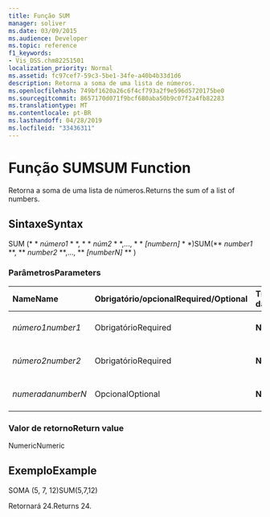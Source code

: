```yaml
---
title: Função SUM
manager: soliver
ms.date: 03/09/2015
ms.audience: Developer
ms.topic: reference
f1_keywords:
- Vis_DSS.chm82251501
localization_priority: Normal
ms.assetid: fc97cef7-59c3-5be1-34fe-a40b4b33d1d6
description: Retorna a soma de uma lista de números.
ms.openlocfilehash: 749bf1620a26c6f4cf793a2f9e596d5720175be0
ms.sourcegitcommit: 8657170d071f9bcf680aba50b9c07f2a4fb82283
ms.translationtype: MT
ms.contentlocale: pt-BR
ms.lasthandoff: 04/28/2019
ms.locfileid: "33436311"
---
```

# <a name="sum-function"></a><span data-ttu-id="eae74-103">Função SUM</span><span class="sxs-lookup"><span data-stu-id="eae74-103">SUM Function</span></span>

<span data-ttu-id="eae74-104">Retorna a soma de uma lista de números.</span><span class="sxs-lookup"><span data-stu-id="eae74-104">Returns the sum of a list of numbers.</span></span>
  
## <a name="syntax"></a><span data-ttu-id="eae74-105">Sintaxe</span><span class="sxs-lookup"><span data-stu-id="eae74-105">Syntax</span></span>

<span data-ttu-id="eae74-106">SUM (\* \* *número1* \* \*, \* \* *núm2* \* \*,..., \* \* *[numbern]* \* \*)</span><span class="sxs-lookup"><span data-stu-id="eae74-106">SUM(\*\* *number1* \*\*, \*\* *number2* \*\*,..., \*\* *[numberN]* \*\* )</span></span> 
  
### <a name="parameters"></a><span data-ttu-id="eae74-107">Parâmetros</span><span class="sxs-lookup"><span data-stu-id="eae74-107">Parameters</span></span>

|<span data-ttu-id="eae74-108">**Name**</span><span class="sxs-lookup"><span data-stu-id="eae74-108">**Name**</span></span>|<span data-ttu-id="eae74-109">**Obrigatório/opcional**</span><span class="sxs-lookup"><span data-stu-id="eae74-109">**Required/Optional**</span></span>|<span data-ttu-id="eae74-110">**Tipo de dados**</span><span class="sxs-lookup"><span data-stu-id="eae74-110">**Data Type**</span></span>|<span data-ttu-id="eae74-111">**Descrição**</span><span class="sxs-lookup"><span data-stu-id="eae74-111">**Description**</span></span>|
|:-----|:-----|:-----|:-----|
| <span data-ttu-id="eae74-112">_número1_</span><span class="sxs-lookup"><span data-stu-id="eae74-112">_number1_</span></span> <br/> |<span data-ttu-id="eae74-113">Obrigatório</span><span class="sxs-lookup"><span data-stu-id="eae74-113">Required</span></span>  <br/> |<span data-ttu-id="eae74-114">**Numérica**</span><span class="sxs-lookup"><span data-stu-id="eae74-114">**Numeric**</span></span> <br/> |<span data-ttu-id="eae74-115">O primeiro número.</span><span class="sxs-lookup"><span data-stu-id="eae74-115">The first number.</span></span>  <br/> |
| <span data-ttu-id="eae74-116">_número2_</span><span class="sxs-lookup"><span data-stu-id="eae74-116">_number2_</span></span> <br/> |<span data-ttu-id="eae74-117">Obrigatório</span><span class="sxs-lookup"><span data-stu-id="eae74-117">Required</span></span>  <br/> |<span data-ttu-id="eae74-118">**Numérica**</span><span class="sxs-lookup"><span data-stu-id="eae74-118">**Numeric**</span></span> <br/> |<span data-ttu-id="eae74-119">O segundo número.</span><span class="sxs-lookup"><span data-stu-id="eae74-119">The second number.</span></span>  <br/> |
| <span data-ttu-id="eae74-120">_numerada_</span><span class="sxs-lookup"><span data-stu-id="eae74-120">_numberN_</span></span> <br/> |<span data-ttu-id="eae74-121">Opcional</span><span class="sxs-lookup"><span data-stu-id="eae74-121">Optional</span></span>  <br/> |<span data-ttu-id="eae74-122">**Numérica**</span><span class="sxs-lookup"><span data-stu-id="eae74-122">**Numeric**</span></span> <br/> |<span data-ttu-id="eae74-123">O enésimo número.</span><span class="sxs-lookup"><span data-stu-id="eae74-123">The nth number.</span></span>  <br/> |
   
### <a name="return-value"></a><span data-ttu-id="eae74-124">Valor de retorno</span><span class="sxs-lookup"><span data-stu-id="eae74-124">Return value</span></span>

<span data-ttu-id="eae74-125">Numeric</span><span class="sxs-lookup"><span data-stu-id="eae74-125">Numeric</span></span>
  
## <a name="example"></a><span data-ttu-id="eae74-126">Exemplo</span><span class="sxs-lookup"><span data-stu-id="eae74-126">Example</span></span>

<span data-ttu-id="eae74-127">SOMA (5, 7, 12)</span><span class="sxs-lookup"><span data-stu-id="eae74-127">SUM(5,7,12)</span></span>
  
<span data-ttu-id="eae74-128">Retornará 24.</span><span class="sxs-lookup"><span data-stu-id="eae74-128">Returns 24.</span></span>
  

